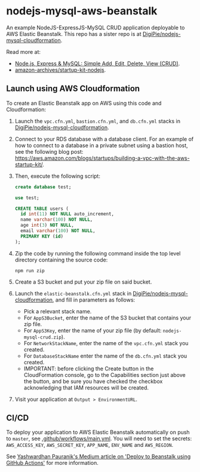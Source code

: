 # nodejs-mysql-aws-beanstalk

An example NodeJS-ExpressJS-MySQL CRUD application deployable to AWS Elastic Beanstalk. This repo has a sister repo is at [DigiPie/nodejs-mysql-cloudformation](https://github.com/DigiPie/nodejs-mysql-cloudformation).

Read more at: 

- [Node.js, Express & MySQL: Simple Add, Edit, Delete, View (CRUD)](http://blog.chapagain.com.np/node-js-express-mysql-simple-add-edit-delete-view-crud/).
- [amazon-archives/startup-kit-nodejs](https://github.com/amazon-archives/startup-kit-nodejs).

## Launch using AWS Cloudformation

To create an Elastic Beanstalk app on AWS using this code and Cloudformation:

1. Launch the `vpc.cfn.yml`, `bastion.cfn.yml`, and `db.cfn.yml` stacks in [DigiPie/nodejs-mysql-cloudformation](https://github.com/DigiPie/nodejs-mysql-cloudformation).

2. Connect to your RDS database with a database client. For an example of how to connect
to a database in a private subnet using a bastion host, see the following blog post:
https://aws.amazon.com/blogs/startups/building-a-vpc-with-the-aws-startup-kit/.

3. Then, execute the following script:
    ```sql
    create database test;

    use test;

    CREATE TABLE users (
      id int(11) NOT NULL auto_increment,
      name varchar(100) NOT NULL,
      age int(3) NOT NULL,
      email varchar(100) NOT NULL,
      PRIMARY KEY (id)
    );
    ```

4. Zip the code by running the following command inside the top level directory containing the source code:
    ```shell
    npm run zip
    ```

5. Create a S3 bucket and put your zip file on said bucket.
6. Launch the `elastic-beanstalk.cfn.yml` stack in [DigiPie/nodejs-mysql-cloudformation](https://github.com/DigiPie/nodejs-mysql-cloudformation), and fill in parameters as follows:

      - Pick a relevant stack name.
      - For `AppS3Bucket`, enter the name of the S3 bucket that contains your zip file.
      - For `AppS3Key`, enter the name of your zip file (by default: `nodejs-mysql-crud.zip`).
      - For `NetworkStackName`, enter the name of the `vpc.cfn.yml` stack you created.
      - For `DatabaseStackName` enter the name of the `db.cfn.yml` stack you created.
      - IMPORTANT: before clicking the Create button in the CloudFormation console, go to the Capabilities section just above the button, and be sure you have checked the checkbox acknowledging that IAM resources will be created.
7. Visit your application at `Output > EnvironmentURL`.

## CI/CD

To deploy your application to AWS Elastic Beanstalk automatically on push to `master`, see [.github/workflows/main.yml](.github/workflows/main.yml). You will need to set the secrets: `AWS_ACCESS_KEY`, `AWS_SECRET_KEY`, `APP_NAME`, `ENV_NAME` and `AWS_REGION`.

See [Yashwardhan Pauranik's Medium article on 'Deploy to Beanstalk using GitHub Actions'](https://medium.com/commutatus/deploy-to-beanstalk-using-github-actions-20c03e094bf9) for more information.